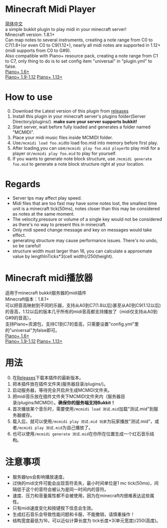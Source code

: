 # Minecraft Midi Player   
[简体中文](#minecraft-midi%E6%92%AD%E6%94%BE%E5%99%A8)  
a simple bukkit plugin to play midi in your minecraft server!   
Minecraft version: 1.8.1+   
Can map notes to several instruments, creating a note range from C0 to C7(1.8+)or even C0 to C9(1.12+), nearly all midi notes are supported in 1.12+(midi supports from C0 to G#9).  
Also compatible with Piano+ resource pack, creating a note range from C1 to C7, only thing to do is to set config item "universal" in "plugin.yml" to false.  
[Piano+ 1.6+](https://drive.google.com/file/d/0B6nFdqZCyZZ2dTdTa2lQZnZQdWM/edit?usp=sharing)   
[Piano+ 1.9-1.12](https://www.mediafire.com/file/zbawlf4ae3ukrbf/Piano++(1.12).7z)   
[Piano+ 1.13+](https://www.mediafire.com/file/u7rkappl54nc03d/Piano++(1.13).7z)   
# How to use  
0. Download the Latest version of this plugin from [releases](https://github.com/khjxiaogu/MinecraftMidiPlayer/releases)   
1. Install this plugin in your minecraft server's plugins folder(Server Directory/plugins/). __make sure your server supports bukkit!__   
2. Start server, wait before fully loaded and generates a folder named "MCMIDI".   
3. Place your midi music files inside MCMIDI folder.   
4. Use`/mcmidi load foo.mid`to load foo.mid into memory before first play.    
5. After loading,you can use`/mcmidi play foo.mid player`to play midi for a player or`/mcmidi play foo.mid` to play for yourself.   
6. If you wants to generate note block structure, use `/mcmidi generate foo.mid` to generate a note block structure right at your location.  
# Regards
- Server tps may affect play speed.
- Midi files that are too fast may have some notes lost, the smallest time unit is a minecraft tick(50ms), notes closer than this may be considered as notes at the same moment.  
- The velocity,pressure or volume of a single key would not be considered as there's no way to present this in minecraft.  
- Only midi speed change message and key on messages would take effect.  
- generating structure may cause performance issues. There's no undo, so be careful!
- structure width must larger than 16, you can calculate a approxmate value by lengthInTicks*3(cell width)/250(height).
# Minecraft midi播放器   
适用于minecraft bukkit服务器的midi插件   
Minecraft版本：1.8.1+   
可以把音高映射到不同的乐器，支持从A0到C7(1.8以后)甚至从A0到C9(1.12以后)的音高，1.12以后的版本几乎所有的midi音高都支持播放了（midi仅支持从A0到G#9的音高）。  
支持Piano+资源包，支持C1到C7的音高，只需要设置"config.yml"里的"universal"为false即可。  
[Piano+ 1.6+](https://drive.google.com/file/d/0B6nFdqZCyZZ2dTdTa2lQZnZQdWM/edit?usp=sharing)   
[Piano+ 1.9-1.12](https://www.mediafire.com/file/zbawlf4ae3ukrbf/Piano++(1.12).7z)   
[Piano+ 1.13+](https://www.mediafire.com/file/u7rkappl54nc03d/Piano++(1.13).7z)   
# 用法  
0. 在[Releases](https://github.com/khjxiaogu/MinecraftMidiPlayer/releases)下载本插件的最新版本。   
1. 把本插件放在插件文件夹(服务器目录/plugins/)。    
2. 启动服务器，等待完全开启并生成MCMIDI文件夹。  
3. 把midi音乐放在插件文件夹下MCMIDI文件夹内（服务器目录/plugins/MCMIDI）。__确保你的服务端支持Bukkit！__   
4. 首次播放某个音乐时，需要使用`/mcmidi load 测试.mid`加载"测试.mid"到服务器缓存。  
5. 载入后，就可以使用`/mcmidi play 测试.mid 玩家`为玩家播放"测试.mid"，或者`/mcmidi play 测试.mid`为自己播放了。  
6. 也可以使用`/mcmidi generate 测试.mid`在你所在位置生成一个红石音乐结构。  
# 注意事项
- 服务器tps会影响播放速度。  
- 过快的midi文件可能会出现音符丢失，最小时间单位是1 mc tick(50ms)，间隔低于这个的音符会被认为是同一时间内的音符。
- 速度、压力和音量属性都不会被使用，因为在minecraft内很难表达这些属性。
- 只有midi速度变化和按键按下信息会生效。
- 生成红石音乐会导致性能问题和卡服，不能撤销，请慎重操作！
- 结构宽度最低为16，可以近似计算长度为 tick长度*3(单元宽度)/250(高度)。
